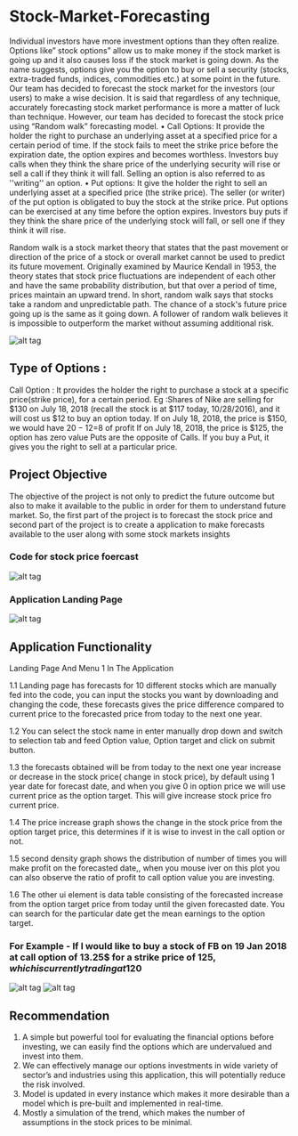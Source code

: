 # Stock-Market-Forecasting
Individual investors have more investment options than they often realize. Options like” stock options” allow us to make money if the stock market is going up and it also causes loss if the stock market is going down. As the name suggests, options give you the option to buy or sell a security (stocks, extra-traded funds, indices, commodities etc.) at some point in the future. Our team has decided to forecast the stock market for the investors (our users) to make a wise decision. It is said that regardless of any technique, accurately forecasting stock market performance is more a matter of luck than technique. However, our team has decided to forecast the stock price using “Random walk” forecasting model.
•	Call Options: It provide the holder the right to purchase an underlying asset at a specified price for a certain period of time. If the stock fails to meet the strike price before the expiration date, the option expires and becomes worthless. Investors buy calls when they think the share price of the underlying security will rise or sell a call if they think it will fall. Selling an option is also referred to as ''writing'' an option.
•	Put options: It give the holder the right to sell an underlying asset at a specified price (the strike price). The seller (or writer) of the put option is obligated to buy the stock at the strike price. Put options can be exercised at any time before the option expires. Investors buy puts if they think the share price of the underlying stock will fall, or sell one if they think it will rise.

Random walk is a stock market theory that states that the past movement or direction of the price of a stock or overall market cannot be used to predict its future movement. Originally examined by Maurice Kendall in 1953, the theory states that stock price fluctuations are independent of each other and have the same probability distribution, but that over a period of time, prices maintain an upward trend. In short, random walk says that stocks take a random and unpredictable path. The chance of a stock's future price going up is the same as it going down. A follower of random walk believes it is impossible to outperform the market without assuming additional risk.

![alt tag](https://cloud.githubusercontent.com/assets/23565353/20692816/4fa00ad8-b5a8-11e6-945b-e65d92d062fc.PNG)

## Type of Options :
Call Option :  It provides the holder the right to purchase a stock at a specific price(strike price), for a certain period.
Eg :Shares of Nike are selling for $130 on July 18, 2018 (recall the stock is at $117 today, 10/28/2016), and it will cost us $12 to buy an option today. 
If on July 18, 2018, the price is $150, we would have $20-12=$8 of profit
If on July 18, 2018, the price is $125, the option has zero value
Puts are the opposite of Calls. If you buy a Put, it gives you the right to sell at a particular price.

## Project Objective
The objective of the project is not only to predict the future outcome but also to make it available to the public in order for them to understand future market. So, the first part of the project is to forecast the stock price and second part of the project is to create a application to make forecasts available to the user along with some stock markets insights 

### Code for stock price foercast 
![alt tag](https://cloud.githubusercontent.com/assets/23565353/20692996/721f8d1c-b5a9-11e6-9db0-e2490459c80e.PNG)

### Application Landing Page
![alt tag](https://cloud.githubusercontent.com/assets/19517513/20689286/a379a97c-b592-11e6-8032-5d8b485082f8.png)

## Application Functionality
 Landing Page And Menu 1 In The Application

1.1 Landing page has forecasts for 10 different stocks which are manually fed into the code, you can input the stocks you want by downloading and changing the code, these forecasts gives the price difference compared to current price to the forecasted price from today to the next one year.

1.2 You can select the stock name in enter manually drop down and switch to selection tab and feed Option value, Option target and click on submit button.

1.3 the forecasts obtained will be from today to the next one year increase or decrease in the stock price( change in stock price), by default using 1 year date for forecast date, and when you give 0 in option price we will use current price as the option target. This will give increase stock price fro current price.

1.4 The price increase graph shows the change in the stock price from the option target price, this determines if it is wise to invest in the call option or not.

1.5 second density graph shows the distribution of number of times you will make profit on the forecasted date,, when you mouse iver on this plot you can also observe the ratio of profit to call option value you are investing.

1.6 The other ui element is data table consisting of the forecasted increase from the option target price from today until the given forecasted date. You can search for the particular date get the mean earnings to the option target.
### For Example - If I would like to buy a stock of FB on 19 Jan 2018 at call option of 13.25$ for a strike price of 125$, which is currently trading at 120$
![alt tag](https://cloud.githubusercontent.com/assets/23565353/20693054/e1d07950-b5a9-11e6-8620-ee9417af34db.PNG)
![alt tag](https://cloud.githubusercontent.com/assets/23565353/20693055/e1d0babe-b5a9-11e6-84f7-57ec035d84fc.PNG)

## Recommendation
1.	A simple but powerful tool for evaluating the financial options before investing, we can easily find the options which are undervalued and invest into them.
2.	We can effectively manage our options investments in wide variety of sector’s and industries using this application, this will potentially reduce the risk involved.
3.	Model is updated in every instance which makes it more desirable than a model which is pre-built and implemented in real-time.
4.	Mostly a simulation of the trend, which makes the number of assumptions in the stock prices to be minimal.

